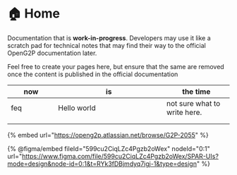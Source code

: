 # 🏠 Home

Documentation that is **work-in-progress**. Developers may use it like a scratch pad for technical notes that may find their way to the official OpenG2P documentation later.

Feel free to create your pages here, but ensure that the same are removed once the content is published in the official documentation



<table><thead><tr><th width="91">now</th><th width="230">is</th><th>the time</th></tr></thead><tbody><tr><td>feq</td><td>Hello world</td><td>not sure what to write here.</td></tr><tr><td></td><td></td><td></td></tr><tr><td></td><td></td><td></td></tr></tbody></table>

{% embed url="https://openg2p.atlassian.net/browse/G2P-2055" %}

{% @figma/embed fileId="599cu2CiqLZc4Pgzb2oWex" nodeId="0:1" url="https://www.figma.com/file/599cu2CiqLZc4Pgzb2oWex/SPAR-UIs?mode=design&node-id=0:1&t=RYk3fDBjmdyq7igj-1&type=design" %}
